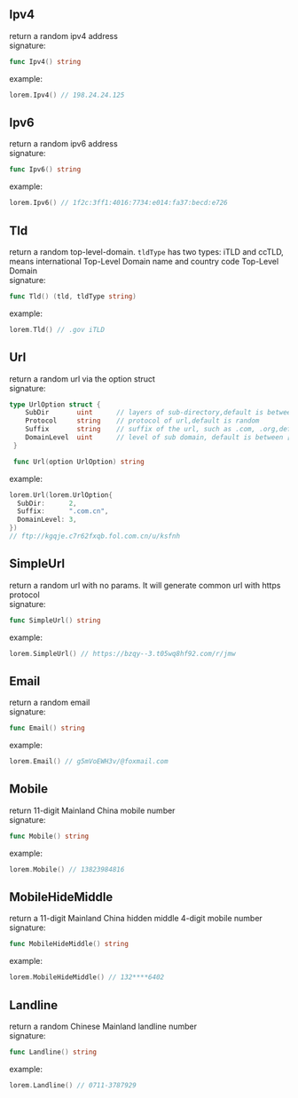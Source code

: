 ## Ipv4    
return a random ipv4 address     
signature:    
```go
func Ipv4() string
```
example:    
```go
lorem.Ipv4() // 198.24.24.125
```

## Ipv6     
return a random ipv6 address       
signature:      
```go
func Ipv6() string
```
example:     
```go
lorem.Ipv6() // 1f2c:3ff1:4016:7734:e014:fa37:becd:e726
```

## Tld     
return a random top-level-domain. `tldType` has two types: iTLD and ccTLD, means international Top-Level Domain name and country code Top-Level Domain              
signature:      
```go
func Tld() (tld, tldType string)
```
example:    
```go
lorem.Tld() // .gov iTLD
```

## Url      
return a random url via the option struct            
signature:    
```go
type UrlOption struct {
	SubDir       uint      // layers of sub-directory,default is between [1,4]
	Protocol     string    // protocol of url,default is random
	Suffix       string    // suffix of the url, such as .com, .org,default is random
	DomainLevel  uint      // level of sub domain, default is between [1,3]
 }

 func Url(option UrlOption) string
```
example:      
```go
lorem.Url(lorem.UrlOption{
  SubDir:      2,
  Suffix:      ".com.cn",
  DomainLevel: 3,
})
// ftp://kgqje.c7r62fxqb.fol.com.cn/u/ksfnh
```

## SimpleUrl      
return a random url with no params. It will generate common url with https protocol       
signature:     
```go
func SimpleUrl() string
```
example:     
```go
lorem.SimpleUrl() // https://bzqy--3.t05wq8hf92.com/r/jmw
```

## Email     
return a random email      
signature:     
```go
func Email() string
```
example:     
```go
lorem.Email() // g5mVoEWH3v/@foxmail.com
```

## Mobile      
return 11-digit Mainland China mobile number       
signature:     
```go
func Mobile() string
```
example:    
```go
lorem.Mobile() // 13823984816
```

## MobileHideMiddle      
return a 11-digit Mainland China hidden middle 4-digit mobile number              
signature:     
```go
func MobileHideMiddle() string 
```
example:      
```go
lorem.MobileHideMiddle() // 132****6402
```

## Landline     
return a random Chinese Mainland landline number      
signature:     
```go
func Landline() string
```
example:    
```go
lorem.Landline() // 0711-3787929
```